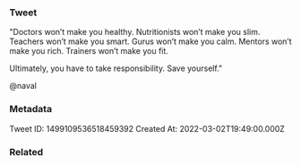### Tweet
"Doctors won’t make you healthy.
Nutritionists won’t make you slim.
Teachers won’t make you smart.
Gurus won’t make you calm.
Mentors won’t make you rich.
Trainers won’t make you fit.

Ultimately, you have to take responsibility. Save yourself." 

@naval

### Metadata
Tweet ID: 1499109536518459392
Created At: 2022-03-02T19:49:00.000Z

### Related

